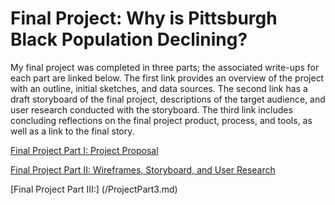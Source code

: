 # Final Project: Why is Pittsburgh Black Population Declining? 

My final project was completed in three parts; the associated write-ups for each part are linked below. The first link provides an overview of the project with an outline, initial sketches, and data sources. The second link has a draft storyboard of the final project, descriptions of the target audience, and user research conducted with the storyboard. The third link includes concluding reflections on the final project product, process, and tools, as well as a link to the final story.

[Final Project Part I: Project Proposal](/ProjectProposal.md)

[Final Project Part II: Wireframes, Storyboard, and User Research](/ProjectPart2.md)

[Final Project Part III:] (/ProjectPart3.md)
